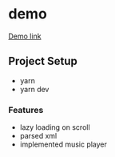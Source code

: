 # demo
<a href="https://ruila.github.io/podcast-demo/">Demo link</a>

## Project Setup

- yarn
- yarn dev

### Features
+ lazy loading on scroll
+ parsed xml
+ implemented music player

